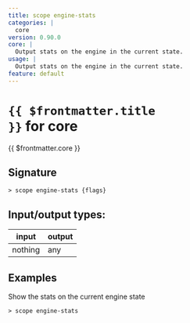 ```yaml
---
title: scope engine-stats
categories: |
  core
version: 0.90.0
core: |
  Output stats on the engine in the current state.
usage: |
  Output stats on the engine in the current state.
feature: default
---
```


<!-- This file is automatically generated. Please edit the command in https://github.com/nushell/nushell instead. -->

# <code>{{ $frontmatter.title }}</code> for core

<div class='command-title'>{{ $frontmatter.core }}</div>

## Signature

`> scope engine-stats {flags} `

## Input/output types:

| input   | output |
| ------- | ------ |
| nothing | any    |

## Examples

Show the stats on the current engine state

```nushell
> scope engine-stats

```
